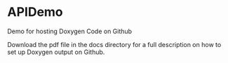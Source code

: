 APIDemo
=======

Demo for hosting Doxygen Code on Github

Download the pdf file in the docs directory for a full description on how to set up Doxygen output on Github.
